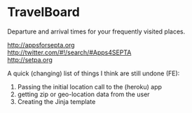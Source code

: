 # TravelBoard

Departure and arrival times for your frequently visited places.

http://appsforsepta.org  
http://twitter.com/#!/search/#Apps4SEPTA  
http://setpa.org

A quick (changing) list of things I think are still undone (FE):

1. Passing the initial location call to the (heroku) app
2. getting zip or geo-location data from the user
3. Creating the Jinja template